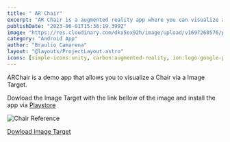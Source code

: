 ```yaml
---
title: " AR Chair"
excerpt: "AR Chair is a augmented reality app where you can visualize a chair"
publishDate: "2023-06-01T15:36:19.399Z"
image: "https://res.cloudinary.com/dkx5ex92h/image/upload/v1697260576/portfolio/projects/archair/qhu5apanutvjpmmpboio.png"
category: "Android App"
author: "Braulio Camarena"
layout: "@layouts/ProjectLayout.astro"
icons: [simple-icons:unity, carbon:augmented-reality, ion:logo-google-playstore]
---
```

ARChair is a demo app that allows you to visualize a Chair via a Image Target. 

Dowload the Image Target with the link bellow of the image and install the app via [Playstore](https://play.google.com/store/apps/details?id=com.BraulioCamarena.ARChair) 

![Chair Reference](https://res.cloudinary.com/dkx5ex92h/image/upload/v1697306933/portfolio/projects/villanapoli/hceedzveclr14hlpqqgp.jpg)

[Dowload Image Target](https://res.cloudinary.com/dkx5ex92h/image/upload/fl_attachment/v1/portfolio/projects/villanapoli/hceedzveclr14hlpqqgp)

